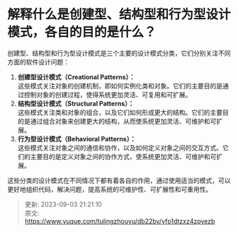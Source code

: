 # 解释什么是创建型、结构型和行为型设计模式，各自的目的是什么？

创建型、结构型和行为型设计模式是三个主要的设计模式分类，它们分别关注不同方面的软件设计问题：



1.  **创建型设计模式（Creational Patterns）：**  
这些模式关注对象的创建机制，即如何实例化类和对象。它们的主要目的是通过控制对象的创建过程，使得系统更加灵活、可复用和可扩展。 
2.  **结构型设计模式（Structural Patterns）：**  
这些模式关注类和对象的组合，以及它们如何形成更大的结构。它们的主要目的是通过组合对象来创建更大的结构，从而使系统更加灵活、可维护和可扩展。 
3.  **行为型设计模式（Behavioral Patterns）：**  
这些模式关注对象之间的通信和协作，以及如何定义对象之间的交互方式。它们的主要目的是定义对象之间的协作方式，使系统更加灵活、可维护和可扩展。 



这些分类的设计模式在不同情况下都有着各自的作用，通过使用适当的模式，可以更好地组织代码，解决问题，提高系统的可维护性、可扩展性和可重用性。



> 更新: 2023-09-03 21:21:10  
> 原文: <https://www.yuque.com/tulingzhouyu/db22bv/yfp1dtzxz4zpyezb>